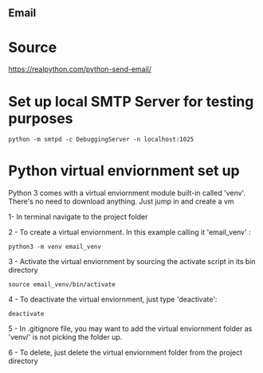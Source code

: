 ## Email

# Source

https://realpython.com/python-send-email/

# Set up local SMTP Server for testing purposes

    python -m smtpd -c DebuggingServer -n localhost:1025

# Python virtual enviornment set up

Python 3 comes with a virtual enviornment module built-in called 'venv'. There's no need to download anything. Just jump in and create a vm

1- In terminal navigate to the project folder

2 - To create a virtual enviornment. In this example calling it 'email_venv' :

    python3 -m venv email_venv

3 - Activate the virtual enviornment by sourcing the activate script in its bin directory

    source email_venv/bin/activate

4 - To deactivate the virtual enviornment, just type 'deactivate':

    deactivate

5 - In .gitignore file, you may want to add the virtual enviornment folder as 'venv/' is not picking the folder up.

6 - To delete, just delete the virtual enviornment folder from the project directory
